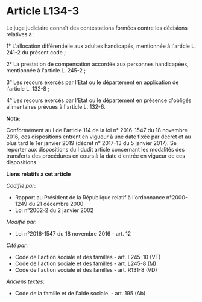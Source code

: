 # Article L134-3

Le juge judiciaire connaît des contestations formées contre les décisions relatives à : 

1° L'allocation différentielle aux adultes handicapés, mentionnée à l'article L. 241-2 du présent code ; 

2° La prestation de compensation accordée aux personnes handicapées, mentionnée à l'article L. 245-2 ; 

3° Les recours exercés par l'Etat ou le département en application de l'article L. 132-8 ; 

4° Les recours exercés par l'Etat ou le département en présence d'obligés alimentaires prévues à l'article L. 132-6.

**Nota:**

Conformément au I de l'article 114 de la loi n° 2016-1547 du 18 novembre 2016, ces dispositions entrent en vigueur à une date
fixée par décret et au plus tard le 1er janvier 2019 (décret n° 2017-13 du 5 janvier 2017). Se reporter aux dispositions du I
dudit article concernant les modalités des transferts des procédures en cours à la date d'entrée en vigueur de ces
dispositions.

**Liens relatifs à cet article**

_Codifié par_:

  - Rapport au Président de la République relatif à l'ordonnance n°2000-1249 du 21 décembre 2000
  - Loi n°2002-2 du 2 janvier 2002

_Modifié par_:

  - Loi n°2016-1547 du 18 novembre 2016 - art. 12

_Cité par_:

  - Code de l'action sociale et des familles - art. L245-10 (VT)
  - Code de l'action sociale et des familles - art. L245-8 (M)
  - Code de l'action sociale et des familles - art. R131-8 (VD)

_Anciens textes_:

  - Code de la famille et de l'aide sociale. - art. 195 (Ab)

